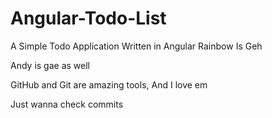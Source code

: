 # Angular-Todo-List
A Simple Todo Application Written in Angular
Rainbow Is Geh

Andy is gae as well


GitHub and Git are amazing tools, And I love em

Just wanna check commits
